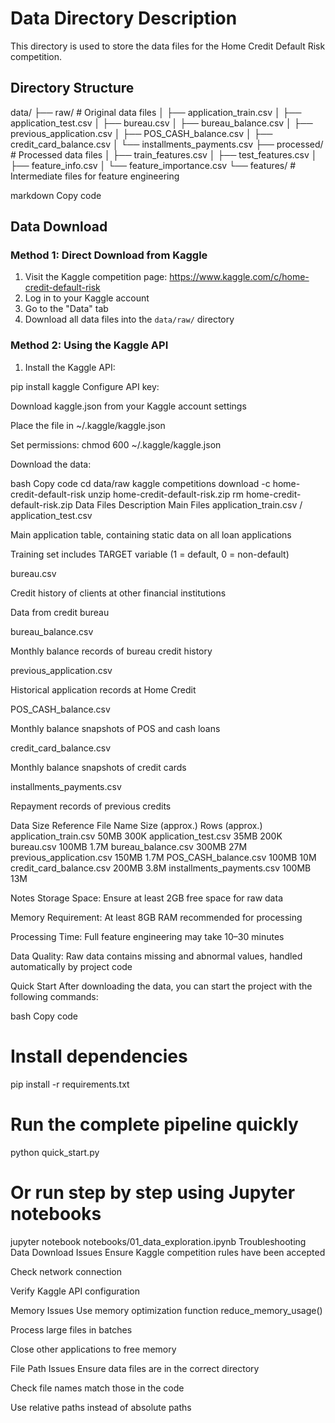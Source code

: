 # Data Directory Description

This directory is used to store the data files for the Home Credit Default Risk competition.

## Directory Structure

data/
├── raw/ # Original data files
│ ├── application_train.csv
│ ├── application_test.csv
│ ├── bureau.csv
│ ├── bureau_balance.csv
│ ├── previous_application.csv
│ ├── POS_CASH_balance.csv
│ ├── credit_card_balance.csv
│ └── installments_payments.csv
├── processed/ # Processed data files
│ ├── train_features.csv
│ ├── test_features.csv
│ ├── feature_info.csv
│ └── feature_importance.csv
└── features/ # Intermediate files for feature engineering

markdown
Copy code

## Data Download

### Method 1: Direct Download from Kaggle

1. Visit the Kaggle competition page: https://www.kaggle.com/c/home-credit-default-risk  
2. Log in to your Kaggle account  
3. Go to the "Data" tab  
4. Download all data files into the `data/raw/` directory  

### Method 2: Using the Kaggle API

1. Install the Kaggle API:
   
pip install kaggle
Configure API key:

Download kaggle.json from your Kaggle account settings

Place the file in ~/.kaggle/kaggle.json

Set permissions: chmod 600 ~/.kaggle/kaggle.json

Download the data:

bash
Copy code
cd data/raw
kaggle competitions download -c home-credit-default-risk
unzip home-credit-default-risk.zip
rm home-credit-default-risk.zip
Data Files Description
Main Files
application_train.csv / application_test.csv

Main application table, containing static data on all loan applications

Training set includes TARGET variable (1 = default, 0 = non-default)

bureau.csv

Credit history of clients at other financial institutions

Data from credit bureau

bureau_balance.csv

Monthly balance records of bureau credit history

previous_application.csv

Historical application records at Home Credit

POS_CASH_balance.csv

Monthly balance snapshots of POS and cash loans

credit_card_balance.csv

Monthly balance snapshots of credit cards

installments_payments.csv

Repayment records of previous credits

Data Size Reference
File Name	Size (approx.)	Rows (approx.)
application_train.csv	50MB	300K
application_test.csv	35MB	200K
bureau.csv	100MB	1.7M
bureau_balance.csv	300MB	27M
previous_application.csv	150MB	1.7M
POS_CASH_balance.csv	100MB	10M
credit_card_balance.csv	200MB	3.8M
installments_payments.csv	100MB	13M

Notes
Storage Space: Ensure at least 2GB free space for raw data

Memory Requirement: At least 8GB RAM recommended for processing

Processing Time: Full feature engineering may take 10–30 minutes

Data Quality: Raw data contains missing and abnormal values, handled automatically by project code

Quick Start
After downloading the data, you can start the project with the following commands:

bash
Copy code
# Install dependencies
pip install -r requirements.txt

# Run the complete pipeline quickly
python quick_start.py

# Or run step by step using Jupyter notebooks
jupyter notebook notebooks/01_data_exploration.ipynb
Troubleshooting
Data Download Issues
Ensure Kaggle competition rules have been accepted

Check network connection

Verify Kaggle API configuration

Memory Issues
Use memory optimization function reduce_memory_usage()

Process large files in batches

Close other applications to free memory

File Path Issues
Ensure data files are in the correct directory

Check file names match those in the code

Use relative paths instead of absolute paths